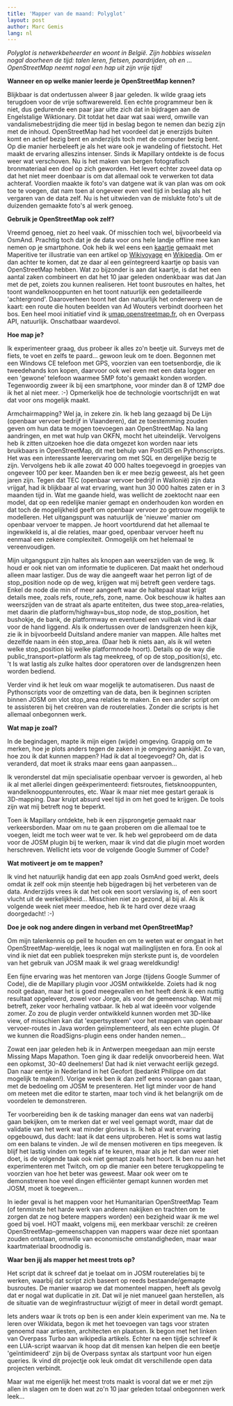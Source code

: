 ```yaml
---
title: 'Mapper van de maand: Polyglot'
layout: post
author: Marc Gemis
lang: nl
---
```


_Polyglot is netwerkbeheerder en woont in België. Zijn hobbies wisselen nogal doorheen de tijd: talen leren, fietsen, paardrijden, oh en ... OpenStreetMap neemt nogal een hap uit zijn vrije tijd!_

**Wanneer en op welke manier leerde je OpenStreetMap kennen?**

Blijkbaar is dat ondertussen alweer 8 jaar geleden. Ik wilde graag iets terugdoen voor de vrije softwarewereld. Een echte programmeur ben ik niet, dus gedurende een paar jaar uitte zich dat in bijdragen aan de Engelstalige Wiktionary. Dit totdat het daar wat saai werd, omwille van vandalismebestrijding die meer tijd in beslag begon te nemen dan bezig zijn met de inhoud.
OpenStreetMap had het voordeel dat je enerzijds buiten komt en actief bezig bent en anderzijds toch met de computer bezig bent. Op die manier herbeleeft je als het ware ook je wandeling of fietstocht. Het maakt de ervaring alleszins intenser.
Sinds ik Mapillary ontdekte is de focus weer wat verschoven. Nu is het maken van bergen fotografisch bronmateriaal een doel op zich geworden. Het levert echter zoveel data op dat het niet meer doenbaar is om dat allemaal ook te verwerken tot data achteraf. Voordien maakte ik foto's van datgene wat ik van plan was om ook toe te voegen, dat nam toen al ongeveer even veel tijd in beslag als het vergaren van de data zelf. Nu is het uitwieden van de mislukte foto's uit de duizenden gemaakte foto's al werk genoeg.

**Gebruik je OpenStreetMap ook zelf?**

Vreemd genoeg, niet zo heel vaak. Of misschien toch wel, bijvoorbeeld via OsmAnd. Prachtig toch dat je de data voor ons hele landje offline mee kan nemen op je smartphone. 
Ook heb ik wel eens een [kaartje](https://upload.wikimedia.org/wikipedia/commons/a/a2/Pad_van_Ad_op_OSM.png)  gemaakt met Maperitive ter illustratie van een artikel  op [Wikivoyage](https://en.wikivoyage.org/wiki/Ad) en [Wikipedia](https://en.wikipedia.org/wiki/Ad_Wouters). Om er dan achter te komen, dat ze daar al een geïntegreerd kaartje op basis van OpenStreetMap hebben. Wat zo bijzonder is aan dat kaartje, is dat het een aantal zaken combineert en dat het 10 jaar geleden ondenkbaar was dat Jan met de pet, zoiets zou kunnen realiseren. Het toont busroutes en haltes, het toont wandelknooppunten en het toont natuurlijk een gedetailleerde 'achtergrond'. Daaroverheen toont het dan natuurlijk het onderwerp van de kaart: een route die houten beelden van Ad Wouters verbindt doorheen het bos.
Een heel mooi initiatief vind ik [umap.openstreetmap.fr](http://umap.openstreetmap.fr/nl/user/Polyglot/), oh en Overpass API, natuurlijk. Onschatbaar waardevol.

**Hoe map je?**

Ik experimenteer graag, dus probeer ik alles zo'n beetje uit. Surveys met de fiets, te voet en zelfs te paard... gewoon leuk om te doen. Begonnen met een Windows CE telefoon met GPS, voorzien van een toetsenbordje, die ik tweedehands kon kopen, daarvoor ook wel even met een data logger en een 'gewone' telefoon waarmee 5MP foto's gemaakt konden worden. Tegenwoordig zweer ik bij een smartphone, voor minder dan 8 of 12MP doe ik het al niet meer. :-) Opmerkelijk hoe de technologie voortschrijdt en wat dat voor ons mogelijk maakt.

Armchairmapping? Wel ja, in zekere zin. Ik heb lang gezaagd bij De Lijn (openbaar vervoer bedrijf in Vlaanderen), dat ze toestemming zouden geven om hun data te mogen toevoegen aan OpenStreetMap. Na lang aandringen, en met wat hulp van OKFN, mocht het uiteindelijk. Vervolgens heb ik zitten uitzoeken hoe die data omgezet kon worden naar iets bruikbaars in OpenStreetMap, dit met behulp van PostGIS en Pythonscripts. Het was een interessante leerervaring om met SQL en dergelijke bezig te zijn. Vervolgens heb ik alle zowat 40 000 haltes toegevoegd in groepjes van ongeveer 100 per keer. Maanden ben ik er mee bezig geweest, als het geen jaren zijn. Tegen dat TEC (openbaar vervoer bedrijf in Wallonië) zijn data vrijgaf, had ik blijkbaar al wat ervaring, want hun 30 000 haltes zaten er in 3 maanden tijd in.
Wat me gaande hield, was wellicht de zoektocht naar een model, dat op een redelijke manier gemapt en onderhouden kon worden en dat toch de mogelijkheid geeft om openbaar vervoer zo getrouw mogelijk te modelleren. Het uitgangspunt was natuurlijk de 'nieuwe' manier om openbaar vervoer te mappen. Je hoort voortdurend dat het allemaal te ingewikkeld is, al die relaties, maar goed, openbaar vervoer heeft nu eenmaal een zekere complexiteit. Onmogelijk om het helemaal te vereenvoudigen.

Mijn uitgangspunt zijn haltes als knopen aan weerszijden van de weg. Ik houd er ook niet van om informatie te dupliceren. Dat maakt het onderhoud alleen maar lastiger. Dus de way die aangeeft waar het perron ligt of de stop_position node op de weg, krijgen wat mij betreft geen verdere tags. Enkel de node die min of meer aangeeft waar de haltepaal staat krijgt details mee, zoals refs, route_refs, zone, name. Ook beschouw ik haltes aan weerszijden van de straat als aparte entiteiten, dus twee stop_area-relaties, met daarin die platform/highway=bus_stop node, de stop_position, het bushokje, de bank, de platformway en eventueel een vuilbak vind ik daar voor de hand liggend. Als ik ondertussen over de landsgrenzen heen kijk, zie ik in bijvoorbeeld Duitsland andere manier van mappen. Alle haltes met dezelfde naam in één stop_area. (Daar heb ik niets aan, als ik wil weten welke stop_position bij welke platformnode hoort). Details op de way die public_transport=platform als tag meekreeg, of op de stop_position(s), etc. 't Is wat lastig als zulke haltes door operatoren over de landsgrenzen heen worden bediend.

Verder vind ik het leuk om waar mogelijk te automatiseren. Dus naast de Pythonscripts voor de omzetting van de data, ben ik beginnen scripten binnen JOSM om vlot stop_area relaties te maken. En een ander script om te assisteren bij het creëren van de routerelaties. Zonder die scripts is het allemaal onbegonnen werk.

**Wat map je zoal?**

In de begindagen, mapte ik mijn eigen (wijde) omgeving. Grappig om te merken, hoe je plots anders tegen de zaken in je omgeving aankijkt. Zo van, hoe zou ik dat kunnen mappen? Had ik dat al toegevoegd? Oh, dat is veranderd, dat moet ik straks maar eens gaan aanpassen... 

Ik veronderstel dat mijn specialisatie openbaar vervoer is geworden, al heb ik al met allerlei dingen geëxperimenteerd: fietsroutes, fietsknooppunten, wandelknooppuntenroutes, etc. Waar ik maar niet mee gestart geraak is 3D-mapping. Daar kruipt absurd veel tijd in om het goed te krijgen. De tools zijn wat mij betreft nog te beperkt.

Toen ik Mapillary ontdekte, heb ik een zijsprongetje gemaakt naar verkeersborden. Maar om nu te gaan proberen om die allemaal toe te voegen, leidt me toch weer wat te ver. Ik heb wel geprobeerd om de data voor de JOSM plugin bij te werken, maar ik vind dat die plugin moet worden herschreven. Wellicht iets voor de volgende Google Summer of Code?

**Wat motiveert je om te mappen?**

Ik vind het natuurlijk handig dat een app zoals OsmAnd goed werkt, deels omdat ik zelf ook mijn steentje heb bijgedragen bij het verbeteren van de data. Anderzijds vrees ik dat het ook een soort verslaving is, of een soort vlucht uit de werkelijkheid... Misschien niet zo gezond, al bij al. Als ik volgende week niet meer meedoe, heb ik te hard over deze vraag doorgedacht! :-)

**Doe je ook nog andere dingen in verband met OpenStreetMap?**

Om mijn talenkennis op peil te houden en om te weten wat er omgaat in het OpenStreetMap-wereldje, lees ik nogal wat mailinglijsten en fora. En ook al vind ik niet dat een publiek toespreken mijn sterkste punt is, de voordelen van het gebruik van JOSM maak ik wel graag wereldkundig!

Een fijne ervaring was het mentoren van Jorge (tijdens Google Summer of Code), die de Mapillary plugin voor JOSM ontwikkelde. Zoiets had ik nog nooit gedaan, maar het is goed meegevallen en het heeft denk ik een nuttig resultaat opgeleverd, zowel voor Jorge, als voor de gemeenschap. Wat mij betreft, zeker voor herhaling vatbaar. Ik heb al wat ideeën voor volgende zomer. Zo zou de plugin verder ontwikkeld kunnen worden met 3D-like view, of misschien kan dat 'expertsysteem' voor het mappen van openbaar vervoer-routes in Java worden geïmplementeerd, als een echte plugin. Of we kunnen die RoadSigns-plugin eens onder handen nemen...

Zowat een jaar geleden heb ik in Antwerpen meegedaan aan mijn eerste Missing Maps Mapathon. Toen ging ik daar redelijk onvoorbereid heen. Wat een opkomst, 30-40 deelnemers! Dat had ik niet verwacht eerlijk gezegd. Dan naar eentje in Nederland in het Geofort (bedankt Philippe om dat mogelijk te maken!). Vorige week ben ik dan zelf eens vooraan gaan staan, met de bedoeling om JOSM te presenteren. Het ligt minder voor de hand om meteen met die editor te starten, maar toch vind ik het belangrijk om de voordelen te demonstreren.

Ter voorbereiding ben ik de tasking manager dan eens wat van naderbij gaan bekijken, om te merken dat er wel veel gemapt wordt, maar dat de validatie van het werk wat minder glorieus is. Ik heb al wat ervaring opgebouwd, dus dacht: laat ik dat eens uitproberen. Het is soms wat lastig om een balans te vinden. Je wil de mensen motiveren en tips meegeven. Ik blijf het lastig vinden om tegels af te keuren, maar als je het dan weer niet doet, is de volgende taak ook niet gemapt zoals het hoort. Ik ben nu aan het experimenteren met Twitch, om op die manier een betere terugkoppeling te voorzien van hoe het beter was geweest. Maar ook weer om te demonstreren hoe veel dingen efficiënter gemapt kunnen worden met JOSM, moet ik toegeven...

In ieder geval is het mappen voor het Humanitarian OpenStreetMap Team (of tenminste het harde werk van anderen nakijken en trachten om te zorgen dat ze nog betere mappers worden) een bezigheid waar ik me wel goed bij voel. HOT maakt, volgens mij, een merkbaar verschil: ze creëren OpenStreetMap-gemeenschappen van mappers waar deze niet spontaan zouden ontstaan, omwille van economische omstandigheden, maar waar kaartmateriaal broodnodig is.

**Waar ben jij als mapper het meest trots op?**

Het script dat ik schreef dat je toelaat om in JOSM routerelaties bij te werken, waarbij dat script zich baseert op reeds bestaande/gemapte busroutes. De manier waarop we dat momenteel mappen, heeft als gevolg dat er nogal wat duplicatie in zit. Dat wil je niet manueel gaan herstellen, als de situatie van de weginfrastructuur wijzigt of meer in detail wordt gemapt.

Iets anders waar ik trots op ben is een ander klein experiment van me. Na te leren over Wikidata, begon ik met het toevoegen van tags voor straten genoemd naar artiesten, architecten en plaatsen. Ik begon met het linken van Overpass Turbo aan wikipedia artikels. Echter na een tijdje schreef ik een LUA-script waarvan ik hoop dat dit mensen kan helpen die een beetje 'geïntimideerd' zijn bij de Overpass syntax als startpunt voor hun eigen queries. Ik vind dit projectje ook leuk omdat dit verschillende open data projecten verbindt.

Maar wat me eigenlijk het meest trots maakt is vooral dat we er met zijn allen in slagen om te doen wat zo'n 10 jaar geleden totaal onbegonnen werk leek...
